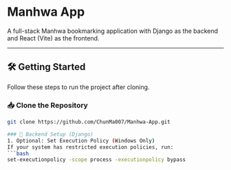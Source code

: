 # Manhwa App
A full-stack Manhwa bookmarking application with Django as the backend and React (Vite) as the frontend.

---

## 🛠️ Getting Started

Follow these steps to run the project after cloning.

### 📥 Clone the Repository

```bash
git clone https://github.com/ChunMa007/Manhwa-App.git

### 🔧 Backend Setup (Django)
1. Optional: Set Execution Policy (Windows Only)
If your system has restricted execution policies, run:
```bash
set-executionpolicy -scope process -executionpolicy bypass
